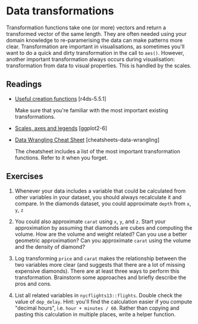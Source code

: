 # Data transformations

Transformation functions take one (or more) vectors and return a transformed
vector of the same length. They are often needed using your domain knowledge to
re-paramerising the data can make patterns more clear. Transformation are
important in visualisations, as sometimes you'll want to do a quick and dirty
transformation in the call to `aes()`. However, another important
transformation always occurs during visualisation: transformation from data to
visual properties. This is handled by the scales.

## Readings

  * [Useful creation functions](http://r4ds.had.co.nz/transform.html#mutate-funs) [r4ds-5.5.1]

    Make sure that you're familiar with the most important existing
    transformations.

  * [Scales, axes and legends](http://link.springer.com.ezproxy.stanford.edu/chapter/10.1007/978-3-319-24277-4_6) [ggplot2-6]
  * [Data Wrangling Cheat Sheet](https://www.rstudio.com/wp-content/uploads/2015/02/data-wrangling-cheatsheet.pdf) [cheatsheets-data-wrangling]

    The cheatsheet includes a list of the most important transformation
    functions. Refer to it when you forget.


## Exercises

1.  Whenever your data includes a variable that could be calculated from other
    variables in your dataset, you should always recalculate it and compare.
    In the diamonds dataset, you could approximate `depth` from `x`, `y`, `z`
    
1.  You could also approximate `carat` using `x`, `y`, and `z`. Start your
    approximation by assuming that diamonds are cubes and computing the volume.
    How are the volume and weight related? Can you use a better geometric
    approximation? Can you approximate `carat` using the volume and the
    density of diamond?
    
1.  Log transforming `price` and `carat` makes the relationship between
    the two variables more clear (and suggests that there are a lot of missing
    expensive diamonds). There are at least three ways to perform this
    transformation. Brainstorm some approaches and briefly describe the pros
    and cons.
    
1.  List all related variables in `nycflights13::flights`.  Double check
    the value of `dep_delay`. Hint: you'll find the calculation easier if you
    compute "decimal hours", i.e. `hour + minutes / 60`. Rather than copying
    and pasting this calculation in multiple places, write a helper function.


